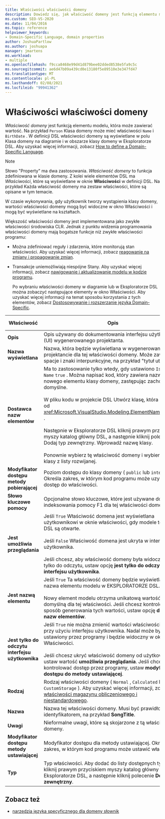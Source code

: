 ```yaml
---
title: Właściwości właściwości domeny
description: Dowiedz się, jak właściwość domeny jest funkcją elementu modelu, która może zawierać wartość i jak właściwości domeny są wyświetlane w polu Klasa domeny na diagramie.
ms.custom: SEO-VS-2020
ms.date: 11/04/2016
ms.topic: reference
helpviewer_keywords:
- Domain-Specific Language, domain properties
author: JoshuaPartlow
ms.author: joshuapa
manager: jmartens
ms.workload:
- multiple
ms.openlocfilehash: f9cca8468e99d41d879bee02dded8538e5fa9c5c
ms.sourcegitcommit: ae6d47b09a439cd0e13180f5e89510e3e347fd47
ms.translationtype: MT
ms.contentlocale: pl-PL
ms.lasthandoff: 02/08/2021
ms.locfileid: "99941362"
---
```

# <a name="properties-of-domain-properties"></a>Właściwości właściwości domeny
*Właściwość domeny* jest funkcją elementu modelu, która może zawierać wartość. Na przykład `Person` Klasa domeny może mieć właściwości `Name` i `BirthDate` . W definicji DSL właściwości domeny są wyświetlane w polu Klasa domeny na diagramie i w obszarze klasy domeny w Eksploratorze DSL. Aby uzyskać więcej informacji, zobacz [How to define a Domain-Specific Language](../modeling/how-to-define-a-domain-specific-language.md).

> [!NOTE]
> Słowo "Property" ma dwa zastosowania. *Właściwość domeny* to funkcja zdefiniowana w klasie domeny. Z kolei wiele elementów DSL ma *Właściwości*, które są wyświetlane w oknie **Właściwości** w definicji DSL. Na przykład Każda właściwość domeny ma zestaw właściwości, które są opisane w tym temacie.

 W czasie wykonywania, gdy użytkownik tworzy wystąpienia klasy domeny, wartości właściwości domeny mogą być widoczne w okno Właściwości i mogą być wyświetlane na kształtach.

 Większość właściwości domeny jest implementowana jako zwykłe właściwości środowiska CLR. Jednak z punktu widzenia programowania właściwości domeny mają bogatsze funkcje niż zwykłe właściwości programu:

- Można zdefiniować reguły i zdarzenia, które monitorują stan właściwości. Aby uzyskać więcej informacji, zobacz [reagowanie na zmiany i propagowanie zmian](../modeling/responding-to-and-propagating-changes.md).

- Transakcje uniemożliwiają niespójne Stany. Aby uzyskać więcej informacji, zobacz [nawigowanie i aktualizowanie modelu w kodzie programu](../modeling/navigating-and-updating-a-model-in-program-code.md).

  Po wybraniu właściwości domeny w diagramie lub w Eksploratorze DSL można zobaczyć następujące elementy w okno Właściwości. Aby uzyskać więcej informacji na temat sposobu korzystania z tych elementów, zobacz [Dostosowywanie i rozszerzanie języka Domain-Specific](../modeling/customizing-and-extending-a-domain-specific-language.md).

|Właściwość|Opis|Wartość domyślna|
|-|-|-|
|**Opis**|Opis używany do dokumentowania interfejsu użytkownika (UI) wygenerowanego projektanta.|\<none>|
|**Nazwa wyświetlana**|Nazwa, która będzie wyświetlana w wygenerowanym projektancie dla tej właściwości domeny. Może zawierać spacje i znaki interpunkcyjne, na przykład "tytuł utworu".|\<none>|
|**Dostawca nazw elementów**|Ma to zastosowanie tylko wtedy, gdy ustawiono `Is Element Name` `true` . Można napisać kod, który zawiera nazwę nowego elementu klasy domeny, zastępując zachowanie domyślne.<br /><br /> W pliku kodu w projekcie DSL Utwórz klasę, która pochodzi od <xref:Microsoft.VisualStudio.Modeling.ElementNameProvider> .<br /><br /> Następnie w Eksploratorze DSL kliknij prawym przyciskiem myszy katalog główny DSL, a następnie kliknij polecenie Dodaj typ zewnętrzny. Wprowadź nazwę klasy.<br /><br /> Ponownie wybierz tę właściwość domeny i wybierz nazwę klasy z listy rozwijanej.|\<none>|
|**Modyfikator dostępu metody pobierającej**|Poziom dostępu do klasy domeny ( `public` lub `internal` ). Określa zakres, w którym kod programu może uzyskać dostęp do właściwości.|`public`|
|**Słowo kluczowe pomocy**|Opcjonalne słowo kluczowe, które jest używane do indeksowania pomocy F1 dla tej właściwości domeny.|\<none>|
|**Jest umożliwia przeglądania**|Jeśli `True` Właściwość domena jest wyświetlana użytkownikowi w oknie właściwości, gdy modele tego typu DSL są otwarte.<br /><br /> Jeśli `False` Właściwość domena jest ukryta w interfejsie użytkownika.<br /><br /> Jeśli chcesz, aby właściwość domeny była widoczna, ale tylko do odczytu, ustaw opcję **jest tylko do odczytu interfejsu użytkownika**.|`True`|
|**Jest nazwą elementu**|Jeśli `True` Ta właściwość domeny będzie wyświetlana jako nazwa elementu modelu w EKSPLORATORZE DSL.<br /><br /> Nowy element modelu otrzyma unikatową wartość domyślną dla tej właściwości. Jeśli chcesz kontrolować sposób generowania tych wartości, ustaw opcję **dostawca nazw elementów**.|`False`|
|**Jest tylko do odczytu interfejsu użytkownika**|Jeśli `True` nie można zmienić wartości właściwości domeny przy użyciu interfejsu użytkownika. Nadal może być ustawiony przez programy i będzie widoczny w okno Właściwości.<br /><br /> Jeśli chcesz ukryć właściwość domeny od użytkownika, ustaw wartość **umożliwia przeglądania**. Jeśli chcesz kontrolować dostęp przez programy, ustaw **modyfikator dostępu do metody ustawiającej**.|`False`|
|**Rodzaj**|Rodzaj właściwości domeny ( `Normal` , `Calculated` lub `CustomStorage` ). Aby uzyskać więcej informacji, zobacz [właściwości magazynu obliczeniowego i niestandardowego](../modeling/calculated-and-custom-storage-properties.md).|`Normal`|
|**Nazwa**|Nazwa tej właściwości domeny. Musi być prawidłowym identyfikatorem, na przykład **SongTitle**.|\<none>|
|**Uwagi**|Nieformalne uwagi, które są skojarzone z tą właściwością domeny.|\<none>|
|**Modyfikator dostępu metody ustawiającej**|Modyfikator dostępu dla metody ustawiającej. Określa zakres, w którym kod programu może ustawić właściwość.|`public`|
|**Typ**|Typ właściwości. Aby dodać do listy dostępnych typów, kliknij prawym przyciskiem myszy katalog główny DSL w Eksploratorze DSL, a następnie kliknij polecenie **Dodaj typ zewnętrzny**.|`String`|

## <a name="see-also"></a>Zobacz też

- [narzędzia języka specyficznego dla domeny słownik](/previous-versions/bb126564(v=vs.100))